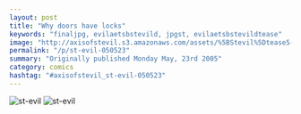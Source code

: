 ```yaml
---
layout: post
title: "Why doors have locks"
keywords: "finaljpg, evilaetsbstevild, jpgst, evilaetsbstevildtease"
image: "http://axisofstevil.s3.amazonaws.com/assets/%5BStevil%5Dtease5-23-05.jpg"
permalink: "/p/st-evil-050523"
summary: "Originally published Monday May, 23rd 2005"
category: comics
hashtag: "#axisofstevil_st-evil-050523"
---
```


![st-evil](http://axisofstevil.s3.amazonaws.com/assets/%5BStevil%5Dtease5-23-05.jpg)
![st-evil](http://axisofstevil.s3.amazonaws.com/assets/%5Bstevil%5D5-23-05final1.jpg)
